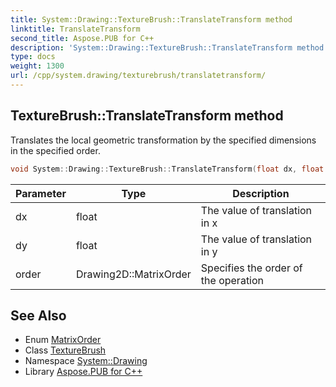 ```yaml
---
title: System::Drawing::TextureBrush::TranslateTransform method
linktitle: TranslateTransform
second_title: Aspose.PUB for C++
description: 'System::Drawing::TextureBrush::TranslateTransform method. Translates the local geometric transformation by the specified dimensions in the specified order in C++.'
type: docs
weight: 1300
url: /cpp/system.drawing/texturebrush/translatetransform/
---
```

## TextureBrush::TranslateTransform method


Translates the local geometric transformation by the specified dimensions in the specified order.

```cpp
void System::Drawing::TextureBrush::TranslateTransform(float dx, float dy, Drawing2D::MatrixOrder order=Drawing2D::MatrixOrder::Prepend)
```


| Parameter | Type | Description |
| --- | --- | --- |
| dx | float | The value of translation in x |
| dy | float | The value of translation in y |
| order | Drawing2D::MatrixOrder | Specifies the order of the operation |

## See Also

* Enum [MatrixOrder](../../../system.drawing.drawing2d/matrixorder/)
* Class [TextureBrush](../)
* Namespace [System::Drawing](../../)
* Library [Aspose.PUB for C++](../../../)
